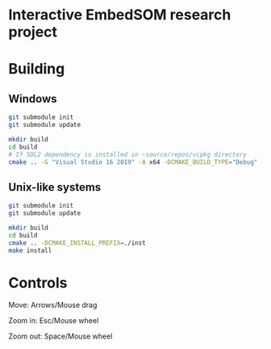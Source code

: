 # Interactive EmbedSOM research project

# Building

## Windows
```sh
git submodule init
git submodule update

mkdir build
cd build
# If SDL2 dependency is installed in ~source/repos/vcpkg directory
cmake .. -G "Visual Studio 16 2019" -A x64 -DCMAKE_BUILD_TYPE="Debug" -DCMAKE_INSTALL_PREFIX=./inst -DCMAKE_TOOLCHAIN_FILE=~/source/repos/vcpkg/scripts/buildsystems/vcpkg.cmake
```

## Unix-like systems
```sh
git submodule init
git submodule update

mkdir build
cd build
cmake .. -DCMAKE_INSTALL_PREFIX=./inst
make install
```

# Controls
Move: Arrows/Mouse drag

Zoom in: Esc/Mouse wheel

Zoom out: Space/Mouse wheel

